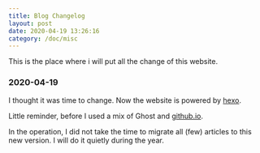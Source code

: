 ```yaml
---
title: Blog Changelog
layout: post
date: 2020-04-19 13:26:16
category: /doc/misc
---
```



This is the place where i will put all the change of this website.

### 2020-04-19

I thought it was time to change. Now the website is powered by [hexo](https://hexo.io/).

Little reminder, before I used a mix of Ghost and [github.io](killix.github.io).

In the operation, I did not take the time to migrate all (few) articles to this new version. I will do it quietly during the year.